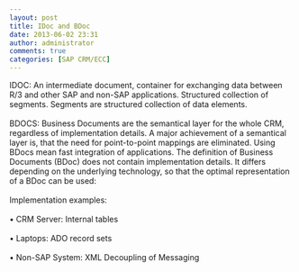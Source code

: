 ```yaml
---
layout: post
title: IDoc and BDoc
date: 2013-06-02 23:31
author: administrator
comments: true
categories: [SAP CRM/ECC]
---
```

IDOC: An intermediate document, container for exchanging data between R/3 and other SAP and non-SAP applications. Structured collection of segments. Segments are structured collection of data elements.<br/><br/>BDOCS: Business Documents are the semantical layer for the whole CRM, regardless of implementation details. A major achievement of a semantical layer is, that the need for point-to-point mappings are eliminated. Using BDocs mean fast integration of applications. The definition of Business Documents (BDoc) does not contain implementation details. It differs depending on the underlying technology, so that the optimal representation of a BDoc can be used:<br/><br/>Implementation examples:<br/><br/>• CRM Server: Internal tables<br/><br/>• Laptops: ADO record sets<br/><br/>• Non-SAP System: XML Decoupling of Messaging
